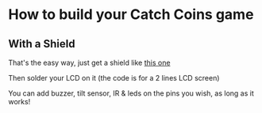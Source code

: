 How to build your Catch Coins game
==================================

With a Shield
-------------

That's the easy way, just get a shield like [this one](http://www.dfrobot.com/wiki/index.php?title=Arduino_LCD_KeyPad_Shield_(SKU:_DFR0009))

Then solder your LCD on it (the code is for a 2 lines LCD screen)

You can add buzzer, tilt sensor, IR & leds on the pins you wish, as long as it works!

